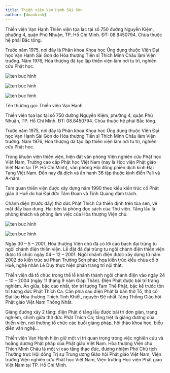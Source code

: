 ```yaml
---
title: Thiền viện Vạn Hạnh Sài Gòn
author: [doanbinh]
---
```


Thiền viện Vạn Hạnh Thiền viện tọa lạc tại số 750 đường Nguyễn Kiệm, phường 4, quận Phú Nhuận, TP. Hồ Chí Minh. ĐT: 08.8450794. Chùa thuộc hệ phái Bắc tông. 

Trước năm 1975, nơi đây là Phân khoa Khoa học Ứng dụng thuộc Viện Đại học Vạn Hạnh Sài Gòn do Hòa thượng Tiến sĩ Thích Minh Châu làm Viện trưởng. Năm 1976, Hòa thượng đã tạo lập thiền viện làm nơi tu trì, nghiên cứu Phật học.

![ten buc hinh](http://www.vncgarden.com/_/rsrc/1306056859582/di-tich-danh-thang/chuavietnam-xuavanay/tp-ho-chi-minh/thien-vien-van-hanh/370-Tam%20quan.jpg "ten buc hinh")

![ten buc hinh](http://www.vncgarden.com/_/rsrc/1306056888136/di-tich-danh-thang/chuavietnam-xuavanay/tp-ho-chi-minh/thien-vien-van-hanh/370-Mat%20tien%201996.jpg "ten buc hinh")

![ten buc hinh](http://www.vncgarden.com/_/rsrc/1306056919037/di-tich-danh-thang/chuavietnam-xuavanay/tp-ho-chi-minh/thien-vien-van-hanh/370-Mat%20tien.jpg "ten buc hinh")

Tên thường gọi: Thiền viện Vạn Hạnh

Thiền viện tọa lạc tại số 750 đường Nguyễn Kiệm, phường 4, quận Phú Nhuận, TP. Hồ Chí Minh. ĐT: 08.8450794. Chùa thuộc hệ phái Bắc tông.

Trước năm 1975, nơi đây là Phân khoa Khoa học Ứng dụng thuộc Viện Đại học Vạn Hạnh Sài Gòn do Hòa thượng Tiến sĩ Thích Minh Châu làm Viện trưởng. Năm 1976, Hòa thượng đã tạo lập thiền viện làm nơi tu trì, nghiên cứu Phật học.

Trong khuôn viên thiền viện, hiện đặt văn phòng Viện nghiên cứu Phật học Việt Nam, Trường cao cấp Phật học Việt Nam (nay là Học viện Phật giáo Việt Nam tại TP. Hồ Chí Minh), văn phòng Hội đồng phiên dịch kinh Đại Tạng Việt Nam. Đến nay đã dịch và ấn hành 36 tập thuộc kinh điển Pali và A-hàm.

Tam quan thiền viện được xây dựng năm 1990 theo kiểu kiến trúc cổ Phật giáo ở Huế do hai Đại đức Tâm Đoan và Tịnh Quang đảm trách.

Chánh điện (trước đây) thờ đức Phật Thích Ca thiền định trên tòa sen, vẻ mặt đầy bao dung. Hai bên là phòng đọc sách của Thư viện. Tầng lầu là phòng khách và phòng làm việc của Hòa thượng Viện chủ. 

![ten buc hinh](http://www.vncgarden.com/_/rsrc/1306056961045/di-tich-danh-thang/chuavietnam-xuavanay/tp-ho-chi-minh/thien-vien-van-hanh/370-Mot%20goc%20Thien%20vien.jpg "ten buc hinh")

![ten buc hinh](http://www.vncgarden.com/_/rsrc/1306056996377/di-tich-danh-thang/chuavietnam-xuavanay/tp-ho-chi-minh/thien-vien-van-hanh/370-Vuon%20tuong%20dan%20sanh.jpg "ten buc hinh")

Ngày 30 – 5 – 2001, Hòa thượng Viện chủ đã có lời cáo bạch đại trùng tu ngôi chánh điện thiền viện. Lễ đặt đá đại trùng tu ngôi chánh điện thiền viện được tổ chức ngày 04 – 12 – 2001. Ngôi chánh điện được xây dựng từ năm 2002 do kiến trúc sư Phan Trường Sơn phác họa kiến trúc kiểu chùa cổ ở Huế, nghệ nhân Lê Duy thực hiện phần trang trí nội thất.

 Thiền viện đã tổ chức trọng thể lễ khánh thành ngôi chánh điện vào ngày 24 – 10 – 2004 (ngày 11 tháng 9 năm Giáp Thân). Điện Phật được bài trí trang nghiêm. Án giữa, bậc cao nhất, tôn trí tượng Tam Thế Phật, bậc kế trước tôn trí tượng đức Phật Thích Ca. Căn phía sau điện Phật là bàn thờ Tổ, thờ cố Đại lão Hòa thượng Thích Tịnh Khiết, nguyên Đệ nhất Tăng Thống Giáo hội Phật giáo Việt Nam Thống Nhất.  

Giảng đường xây 2 tầng: điện Phật ở tầng lầu được bài trí đơn giản, trang nghiêm, chính giữa thờ đức Phật Thích Ca; tầng trệt là giảng đường của thiền viện, nơi thường tổ chức các buổi giảng pháp, hội thảo khoa học, biểu diễn văn nghệ…

Thiền viện Vạn Hạnh hiện giữ một vị trí quan trọng trong việc nghiên cứu và hoằng dương Phật pháp của Phật giáo Việt Nam. Hòa thượng Viện chủ Thích Minh Châu là một vị cao tăng thạc đức, đương nhiệm Phó Chủ tịch Thường trực Hội đồng Trị sự Trung ương Giáo hội Phật giáo Việt Nam, Viện trưởng Viện nghiên cứu Phật học Việt Nam, Viện trưởng Học viện Phật giáo Việt Nam tại TP. Hồ Chí Minh.

 
